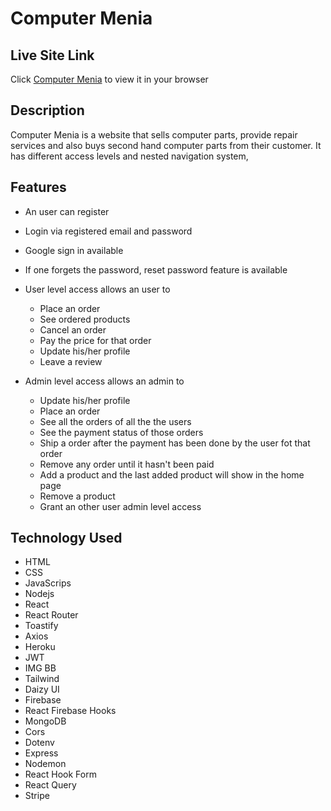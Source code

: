 # Computer Menia

## Live Site Link

Click [Computer Menia](https://computer-menia.web.app/) to view it in your browser

## Description
Computer Menia is a website that sells computer parts, provide repair services and also buys second hand computer parts from their customer. It has different access levels and nested navigation system,

## Features
* An user can register
* Login via registered email and password
* Google sign in available
* If one forgets the password, reset password feature is available

* User level access allows an user to
   * Place an order 
   * See ordered products
   * Cancel an order
   * Pay the price for that order
   * Update his/her profile
   * Leave a review

* Admin level access allows an admin to
    * Update his/her profile
    * Place an order
    * See all the orders of all the the users
    * See the payment status of those orders
    * Ship a order after the payment has been done by the user fot that order
    * Remove any order until it hasn't been paid
    * Add a product and the last added product will show in the home page
    * Remove a product
    * Grant an other user admin level access

## Technology Used
* HTML
* CSS
* JavaScrips
* Nodejs
* React
* React Router
* Toastify
* Axios
* Heroku
* JWT
* IMG BB
* Tailwind
* Daizy UI
* Firebase
* React Firebase Hooks
* MongoDB
* Cors
* Dotenv
* Express
* Nodemon
* React Hook Form
* React Query
* Stripe









